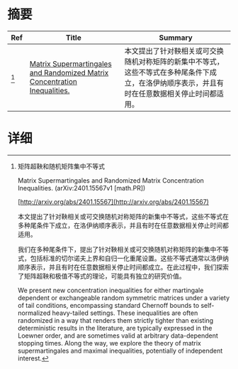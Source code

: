 # 摘要

| Ref | Title | Summary |
| --- | --- | --- |
| [^1] | [Matrix Supermartingales and Randomized Matrix Concentration Inequalities.](http://arxiv.org/abs/2401.15567) | 本文提出了针对鞅相关或可交换随机对称矩阵的新集中不等式，这些不等式在多种尾条件下成立，在洛伊纳顺序表示，并且有时在任意数据相关停止时间都适用。 |

# 详细

[^1]: 矩阵超鞅和随机矩阵集中不等式

    Matrix Supermartingales and Randomized Matrix Concentration Inequalities. (arXiv:2401.15567v1 [math.PR])

    [http://arxiv.org/abs/2401.15567](http://arxiv.org/abs/2401.15567)

    本文提出了针对鞅相关或可交换随机对称矩阵的新集中不等式，这些不等式在多种尾条件下成立，在洛伊纳顺序表示，并且有时在任意数据相关停止时间都适用。

    

    我们在多种尾条件下，提出了针对鞅相关或可交换随机对称矩阵的新集中不等式，包括标准的切尔诺夫上界和自归一化重尾设置。这些不等式通常以洛伊纳顺序表示，并且有时在任意数据相关停止时间都成立。在此过程中，我们探索了矩阵超鞅和极值不等式的理论，可能具有独立的研究价值。

    We present new concentration inequalities for either martingale dependent or exchangeable random symmetric matrices under a variety of tail conditions, encompassing standard Chernoff bounds to self-normalized heavy-tailed settings. These inequalities are often randomized in a way that renders them strictly tighter than existing deterministic results in the literature, are typically expressed in the Loewner order, and are sometimes valid at arbitrary data-dependent stopping times.  Along the way, we explore the theory of matrix supermartingales and maximal inequalities, potentially of independent interest.
    

